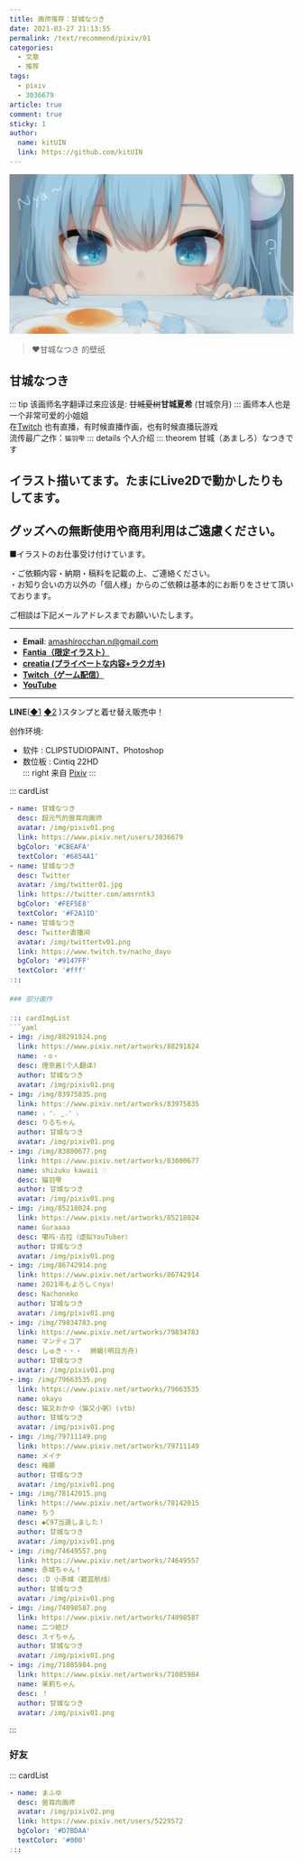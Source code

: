 ```yaml
---
title: 画师推荐：甘城なつき
date: 2021-03-27 21:13:55
permalink: /text/recommend/pixiv/01
categories:
  - 文章
  - 推荐
tags:
  - pixiv
  - 3036679
article: true
comment: true
sticky: 1
author: 
  name: kitUIN
  link: https://github.com/kitUIN
---
```

![img](/img/bg.png)

> :heart:甘城なつき 的壁纸  

<!-- more -->
## 甘城なつき<Badge text="Pixiv"/>
::: tip
该画师名字翻译过来应该是: ~~甘城夏树~~**甘城夏希** (甘城奈月)
:::
画师本人也是一个非常可爱的小姐姐  
在[Twitch](https://www.twitch.tv/nacho_dayo/) 也有直播，有时候直播作画，也有时候直播玩游戏  
流传最广之作：`猫羽雫`<Badge text="看板娘" type="error"/>
::: details 个人介绍
::: theorem 甘城（あましろ）なつきです
 
イラスト描いてます。たまにLive2Dで動かしたりもしてます。  
-----  
グッズへの無断使用や商用利用はご遠慮ください。  
-----  
■イラストのお仕事受け付けています。  
  
・ご依頼内容・納期・稿料を記載の上、ご連絡ください。  
・お知り合いの方以外の「個人様」からのご依頼は基本的にお断りをさせて頂いております。  
  
ご相談は下記メールアドレスまでお願いいたします。  

------------------------------------------------------
- **Email**:  <a href="mailto:amashirocchan.n@gmail.com">amashirocchan.n@gmail.com</a>
- [**Fantia（限定イラスト）**](https://fantia.jp/amama  )  
- [**creatia (プライベートな内容+ラクガキ)**](https://official.creatia.cc/@nyanoheya)  
- [**Twitch（ゲーム配信）**](https://www.twitch.tv/nacho_dayo)
- [**YouTube**](https://www.youtube.com/channel/UCvNn6mRroGDctnqU-FUsszg)   
  
------------------------------------------------------    
  
**LINE**([◆1](https://store.line.me/stickershop/author/95033)  [◆2](https://store.line.me/themeshop/author/96038) )スタンプと着せ替え販売中！  
  


创作环境:
- 软件 : CLIPSTUDIOPAINT、Photoshop  
- 数位板 : Cintiq 22HD  
::: right
来自 [Pixiv](https://www.pixiv.net/users/3036679) 
:::
  
::: cardList
```yaml
- name: 甘城なつき
  desc: 超元气的兽耳向画师
  avatar: /img/pixiv01.png
  link: https://www.pixiv.net/users/3036679
  bgColor: '#CBEAFA'
  textColor: '#6854A1'
- name: 甘城なつき
  desc: Twitter
  avatar: /img/twitter01.jpg
  link: https://twitter.com/amsrntk3
  bgColor: '#FEF5E8'
  textColor: '#F2A11D'
- name: 甘城なつき
  desc: Twitter直播间
  avatar: /img/twittertv01.png
  link: https://www.twitch.tv/nacho_dayo
  bgColor: '#9147FF'
  textColor: '#fff'
:::

### 部分画作

::: cardImgList
```yaml
- img: /img/88291824.png
  link: https://www.pixiv.net/artworks/88291824
  name: ・o・
  desc: 理奈酱(个人翻译) 
  author: 甘城なつき
  avatar: /img/pixiv01.png
- img: /img/83975835.png
  link: https://www.pixiv.net/artworks/83975835
  name: ₍ ᐢ. ̫ .ᐢ ₎
  desc: りるちゃん
  author: 甘城なつき
  avatar: /img/pixiv01.png
- img: /img/83800677.png
  link: https://www.pixiv.net/artworks/83800677
  name: shizuku kawaii ♡
  desc: 猫羽雫
  author: 甘城なつき
  avatar: /img/pixiv01.png
- img: /img/85218024.png
  link: https://www.pixiv.net/artworks/85218024
  name: Guraaaa
  desc: 噶呜·古拉（虚拟YouTuber）
  author: 甘城なつき
  avatar: /img/pixiv01.png
- img: /img/86742914.png
  link: https://www.pixiv.net/artworks/86742914
  name: 2021年もよろしくnya!
  desc: Nachoneko
  author: 甘城なつき
  avatar: /img/pixiv01.png
- img: /img/79834783.png
  link: https://www.pixiv.net/artworks/79834783
  name: マンティコア
  desc: しゅき・・・  狮蝎(明日方舟)
  author: 甘城なつき
  avatar: /img/pixiv01.png
- img: /img/79663535.png
  link: https://www.pixiv.net/artworks/79663535
  name: okayu
  desc: 猫又おかゆ（猫又小粥）(vtb)
  author: 甘城なつき
  avatar: /img/pixiv01.png
- img: /img/79711149.png
  link: https://www.pixiv.net/artworks/79711149
  name: メイナ
  desc: 梅娜
  author: 甘城なつき
  avatar: /img/pixiv01.png
- img: /img/78142015.png
  link: https://www.pixiv.net/artworks/78142015
  name: ちう
  desc: ◆C97当選しました！
  author: 甘城なつき
  avatar: /img/pixiv01.png
- img: /img/74649557.png
  link: https://www.pixiv.net/artworks/74649557
  name: 赤城ちゃん！
  desc: :D 小赤城（碧蓝航线）
  author: 甘城なつき
  avatar: /img/pixiv01.png
- img: /img/74098587.png
  link: https://www.pixiv.net/artworks/74098587
  name: 二つ結び
  desc: スイちゃん　
  author: 甘城なつき
  avatar: /img/pixiv01.png
- img: /img/71085984.png
  link: https://www.pixiv.net/artworks/71085984
  name: 茉莉ちゃん
  desc: ！
  author: 甘城なつき
  avatar: /img/pixiv01.png
```
:::
### 好友
::: cardList
```yaml
- name: まふゆ
  desc: 兽耳向画师
  avatar: /img/pixiv02.png
  link: https://www.pixiv.net/users/5229572
  bgColor: '#D7BDAA'
  textColor: '#000'
:::
